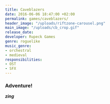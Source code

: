 ```yaml
---
title: Caveblazers
date: 2016-06-06 18:47:00 +02:00
permalink: games/caveblazers/
header_image: "/uploads/riftzone-carousel.png"
main_image: "/uploads/cb_crop.gif"
release_date:
developer: Rupeck Games
genre: roguelike
music_genre:
- orchestral
- medieval
responsibilities:
- OST
- SFX
---
```


### Adventure!
***zing***
